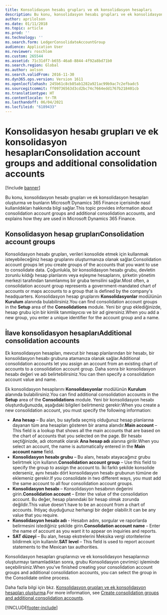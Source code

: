 ```yaml
---
title: Konsolidasyon hesabı grupları ve ek konsolidasyon hesapları
description: Bu konu, konsolidasyon hesabı grupları ve ek konsolidasyon hesapları oluşturma ve bunların Microsoft Dynamics 365 Finance içerisinde nasıl kullanıldıkları hakkında bilgi sağlar.
author: aprilolson
ms.date: 01/11/2018
ms.topic: article
ms.prod: ''
ms.technology: ''
ms.search.form: LedgerConsolidateAccountGroup
audience: Application User
ms.reviewer: roschlom
ms.custom: 265544
ms.assetid: 71c31df7-b655-46a8-8844-4f92a8bd71b0
ms.search.region: Global
ms.author: aolson
ms.search.validFrom: 2016-11-30
ms.dyn365.ops.version: Version 1611
ms.openlocfilehash: 245b61c8cb85ab1282a921ac99b9ac7c2efbadc5
ms.sourcegitcommit: ff09736563d3cd2bc74c7664edd1767b218401cb
ms.translationtype: HT
ms.contentlocale: tr-TR
ms.lasthandoff: 06/04/2021
ms.locfileid: "6189433"
---
```

# <a name="consolidation-account-groups-and-additional-consolidation-accounts"></a><span data-ttu-id="8e613-103">Konsolidasyon hesabı grupları ve ek konsolidasyon hesapları</span><span class="sxs-lookup"><span data-stu-id="8e613-103">Consolidation account groups and additional consolidation accounts</span></span>

[!include [banner](../includes/banner.md)]

<span data-ttu-id="8e613-104">Bu konu, konsolidasyon hesabı grupları ve ek konsolidasyon hesapları oluşturma ve bunların Microsoft Dynamics 365 Finance içerisinde nasıl kullanıldıkları hakkında bilgi sağlar.</span><span class="sxs-lookup"><span data-stu-id="8e613-104">This topic provides information about consolidation account groups and additional consolidation accounts, and explains how they are used in Microsoft Dynamics 365 Finance.</span></span>

## <a name="consolidation-account-groups"></a><span data-ttu-id="8e613-105">Konsolidasyon hesap grupları</span><span class="sxs-lookup"><span data-stu-id="8e613-105">Consolidation account groups</span></span>

<span data-ttu-id="8e613-106">Konsolidasyon hesabı grupları, verileri konsolide etmek için kullanmak isteyebileceğiniz hesap gruplarını oluşturmanıza olanak sağlar.</span><span class="sxs-lookup"><span data-stu-id="8e613-106">Consolidation account groups let you create groups of the accounts that you want to use to consolidate data.</span></span> <span data-ttu-id="8e613-107">Çoğunlukla, bir konsolidasyon hesabı grubu, devletin zorunlu kıldığı hesap planlarını veya eşleşme hesaplarını, şirketin yönetim merkezi tarafından tanımlanmış bir gruba temsilini sağlar.</span><span class="sxs-lookup"><span data-stu-id="8e613-107">Most often, a consolidation account group represents a government-mandated chart of accounts or maps accounts to a group that is defined by the company's headquarters.</span></span> <span data-ttu-id="8e613-108">Konsolidasyon hesap gruplarını **Konsolidasyonlar** modülünün **Kurulum** alanında bulabilirsiniz.</span><span class="sxs-lookup"><span data-stu-id="8e613-108">You can find consolidation account groups in the **Setup** area of the **Consolidations** module.</span></span> <span data-ttu-id="8e613-109">Yeni bir grup eklediğinizde, hesap grubu için bir kimlik tanımlayıcısı ve bir ad girersiniz.</span><span class="sxs-lookup"><span data-stu-id="8e613-109">When you add a new group, you enter a unique identifier for the account group and a name.</span></span>

## <a name="additional-consolidation-accounts"></a><span data-ttu-id="8e613-110">İlave konsolidasyon hesapları</span><span class="sxs-lookup"><span data-stu-id="8e613-110">Additional consolidation accounts</span></span>
<span data-ttu-id="8e613-111">Ek konsolidasyon hesapları, mevcut bir hesap planlarından bir hesabı, bir konsolidasyon hesabı grubuna atamanıza olanak sağlar.</span><span class="sxs-lookup"><span data-stu-id="8e613-111">Additional consolidation accounts let you assign an account from an existing chart of accounts to a consolidation account group.</span></span> <span data-ttu-id="8e613-112">Daha sonra bir konsolidasyon hesabı değeri ve adı belirtebilirsiniz.</span><span class="sxs-lookup"><span data-stu-id="8e613-112">You can then specify a consolidation account value and name.</span></span> 

<span data-ttu-id="8e613-113">Ek konsolidasyon hesaplarını **Konsolidasyonlar** modülünün **Kurulum** alanında bulabilirsiniz.</span><span class="sxs-lookup"><span data-stu-id="8e613-113">You can find additional consolidation accounts in the **Setup** area of the **Consolidations** module.</span></span> <span data-ttu-id="8e613-114">Yeni bir konsolidasyon hesabı oluşturduğunuzda, aşağıdaki bilgileri belirtmeniz gerekir:</span><span class="sxs-lookup"><span data-stu-id="8e613-114">When you create a new consolidation account, you must specify the following information:</span></span>

-   <span data-ttu-id="8e613-115">**Ana hesap** – Bu alan, bu sayfada seçmiş olduğunuz hesap planlarına dayanan tüm ana hesapları gösteren bir arama alanıdır.</span><span class="sxs-lookup"><span data-stu-id="8e613-115">**Main account** – This field is a lookup that shows all the main accounts that are based on the chart of accounts that you selected on the page.</span></span> <span data-ttu-id="8e613-116">Bir hesabı seçtiğinizde, adı otomatik olarak **Ana hesap adı** alanına girilir.</span><span class="sxs-lookup"><span data-stu-id="8e613-116">When you select an account, the name is automatically entered in the **Main account name** field.</span></span>
-   <span data-ttu-id="8e613-117">**Konsolidasyon hesabı grubu** – Bu alanı, hesabı atayacağınız grubu belirtmek için kullanın.</span><span class="sxs-lookup"><span data-stu-id="8e613-117">**Consolidation account group** – Use this field to specify the group to assign the account to.</span></span> <span data-ttu-id="8e613-118">İki farklı şekilde konsolide ederseniz, aynı hesabı dört konsolidasyon hesabı grubunun tümüne de eklemeniz gerekir.</span><span class="sxs-lookup"><span data-stu-id="8e613-118">If you consolidate in two different ways, you must add the same account to all four consolidation account groups.</span></span>
-   <span data-ttu-id="8e613-119">**Konsolidasyon hesabı** – Konsolidasyon hesabının değerini girin.</span><span class="sxs-lookup"><span data-stu-id="8e613-119">**Consolidation account** – Enter the value of the consolidation account.</span></span> <span data-ttu-id="8e613-120">Bu değer, hesap planındaki bir hesap olmak zorunda değildir.</span><span class="sxs-lookup"><span data-stu-id="8e613-120">This value doesn't have to be an account from a chart of accounts.</span></span> <span data-ttu-id="8e613-121">İhtiyaç duyduğunuz herhangi bir değer olabilir.</span><span class="sxs-lookup"><span data-stu-id="8e613-121">It can be any value that you require.</span></span>
-   <span data-ttu-id="8e613-122">**Konsolidasyon hesabı adı** - Hesabın adını, sorgular ve raporlarda belirmesini istediğiniz şekilde girin.</span><span class="sxs-lookup"><span data-stu-id="8e613-122">**Consolidation account name** – Enter the name of account as you want it to appear on inquiries and reports.</span></span>
-   <span data-ttu-id="8e613-123">**SAT düzeyi** – Bu alan, hesap ekstrelerini Meksika vergi otoritelerine bildirmek için kullanılır.</span><span class="sxs-lookup"><span data-stu-id="8e613-123">**SAT level** – This field is used to report account statements to the Mexican tax authorities.</span></span> 

<span data-ttu-id="8e613-124">Konsolidasyon hesapları gruplarınızı ve ek konsolidasyon hesaplarınızı oluşturmayı tamamladıktan sonra, grubu Konsolidasyon çevrimiçi işleminde seçebilirsiniz.</span><span class="sxs-lookup"><span data-stu-id="8e613-124">When you've finished creating your consolidation account groups and additional consolidation accounts, you can select the group in the Consolidate online process.</span></span>


<span data-ttu-id="8e613-125">Daha fazla bilgi için bkz. [Konsolidasyon grupları ve ek konsolidasyon hesapları oluşturma](../general-ledger/tasks/create-consolidation-groups.md).</span><span class="sxs-lookup"><span data-stu-id="8e613-125">For more information, see [Create consolidation groups and additional consolidation accounts](../general-ledger/tasks/create-consolidation-groups.md).</span></span> 





[!INCLUDE[footer-include](../../includes/footer-banner.md)]